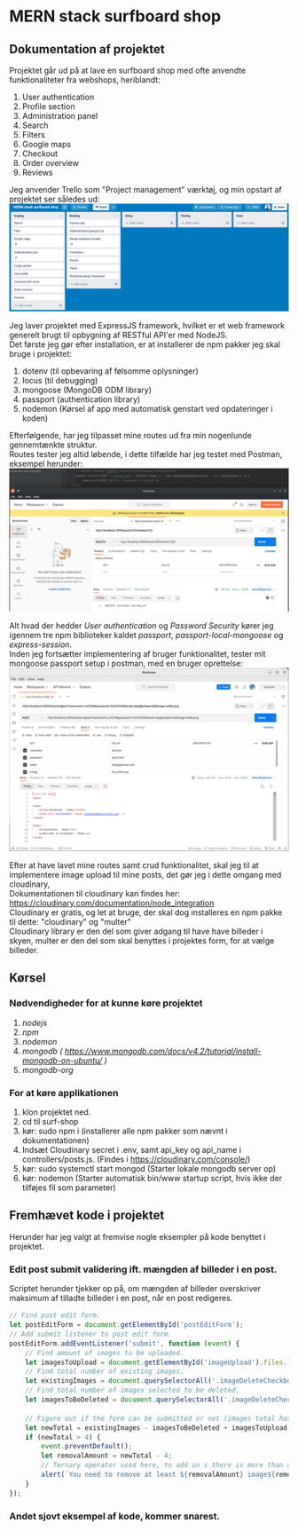 # MERN stack surfboard shop

## Dokumentation af projektet
Projektet går ud på at lave en surfboard shop med ofte anvendte funktionaliteter fra webshops, heriblandt:
1. User authentication
2. Profile section
3. Administration panel
4. Search
5. Filters
6. Google maps
7. Checkout
8. Order overview
9. Reviews

Jeg anvender Trello som "Project management" værktøj, og min opstart af projektet ser således ud:<br />
![](assets/billede1.png)

Jeg laver projektet med ExpressJS framework, hvilket er et web framework generelt brugt til opbygning af RESTful API'er med NodeJS.<br />
Det første jeg gør efter installation, er at installerer de npm pakker jeg skal bruge i projektet:
1. dotenv (til opbevaring af følsomme oplysninger)
2. locus (til debugging)
3. mongoose (MongoDB ODM library)
4. passport (authentication library)
5. nodemon (Kørsel af app med automatisk genstart ved opdateringer i koden)

Efterfølgende, har jeg tilpasset mine routes ud fra min nogenlunde gennemtænkte struktur.<br />
Routes tester jeg altid løbende, i dette tilfælde har jeg testet med Postman, eksempel herunder: <br />
![](assets/billede2.png)

Alt hvad der hedder *User authentication* og *Password Security* kører jeg igennem tre npm biblioteker kaldet _passport_, _passport-local-mongoose_ og _express-session_. <br />
Inden jeg fortsætter implementering af bruger funktionalitet, tester mit mongoose passport setup i postman, med en bruger oprettelse: <br />
![img.png](assets/postmantest.png)

Efter at have lavet mine routes samt crud funktionalitet, skal jeg til at implementere image upload til mine posts, det gør jeg i dette omgang med cloudinary,<br />
Dokumentationen til cloudinary kan findes her: https://cloudinary.com/documentation/node_integration <br />
Cloudinary er gratis, og let at bruge, der skal dog installeres en npm pakke til dette: "cloudinary" og "multer" <br />
Cloudinary library er den del som giver adgang til have have billeder i skyen, multer er den del som skal benyttes i projektes form, for at vælge billeder. <br />

## Kørsel
### Nødvendigheder for at kunne køre projektet
1. *nodejs*
2. *npm*
3. *nodemon*
4. *mongodb* _( https://www.mongodb.com/docs/v4.2/tutorial/install-mongodb-on-ubuntu/ )_
5. *mongodb-org*

### For at køre applikationen
1. klon projektet ned.
2. cd til surf-shop
3. kør: sudo npm i (installerer alle npm pakker som nævnt i dokumentationen)
4. Indsæt Cloudinary secret i .env, samt api_key og api_name i controllers/posts.js. (Findes i https://cloudinary.com/console/)
4. kør: sudo systemctl start mongod (Starter lokale mongodb server op)
5. kør: nodemon (Starter automatisk bin/www startup script, hvis ikke der tilføjes fil som parameter)

## Fremhævet kode i projektet
Herunder har jeg valgt at fremvise nogle eksempler på kode benyttet i projektet.
### Edit post submit validering ift. mængden af billeder i en post.
Scriptet herunder tjekker op på, om mængden af billeder overskriver maksimum af tilladte billeder i en post, når en post redigeres.
```javascript
// Find post edit form.
let postEditForm = document.getElementById('postEditForm');
// Add submit listener to post edit form.
postEditForm.addEventListener('submit', function (event) {
    // Find amount of images to be uploaded.
    let imagesToUpload = document.getElementById('imageUpload').files.length;
    // Find total number of existing images.
    let existingImages = document.querySelectorAll('.imageDeleteCheckbox').length;
    // Find total number of images selected to be deleted.
    let imagesToBeDeleted = document.querySelectorAll('.imageDeleteCheckbox:checked').length;

    // Figure out if the form can be submitted or not (images total has to be <= 4, otherwise fail).
    let newTotal = existingImages - imagesToBeDeleted + imagesToUpload;
    if (newTotal > 4) {
        event.preventDefault();
        let removalAmount = newTotal - 4;
        // Ternary operator used here, to add an s there is more than one image.
        alert(`You need to remove at least ${removalAmount} image${removalAmount === 1 ? '' : 's'}!`);
    }
});
```

### Andet sjovt eksempel af kode, kommer snarest. 